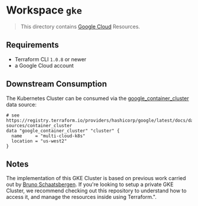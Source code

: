 # Workspace `gke`

> This directory contains [Google Cloud](https://registry.terraform.io/providers/hashicorp/google/) Resources.

## Requirements

* Terraform CLI `1.0.8` or newer
* a Google Cloud account

## Downstream Consumption

The Kubernetes Cluster can be consumed via the [google_container_cluster](https://registry.terraform.io/providers/hashicorp/google/latest/docs/data-sources/container_cluster) data source:

```hcl
# see https://registry.terraform.io/providers/hashicorp/google/latest/docs/data-sources/container_cluster
data "google_container_cluster" "cluster" {
  name     = "multi-cloud-k8s"
  location = "us-west2"
}
```

## Notes

The implementation of this GKE Cluster is based on previous work carried out by [Bruno Schaatsbergen](https://github.com/bschaatsbergen/proxying-your-way-into-gke). If you're looking to setup a private GKE Cluster, we recommend checking out this repository to understand how to access it, and manage the resources inside using Terraform.".
